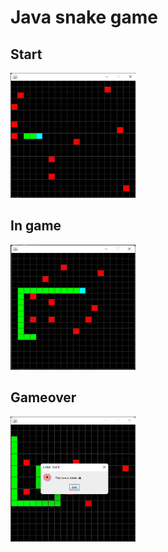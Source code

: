 # Java snake game

## Start
<img src="asset/start.png" width="200" height="200" />

## In game
<img src="asset/game.png" width="200" height="200" />

## Gameover
<img src="asset/gameover.png" width="200" height="200" />